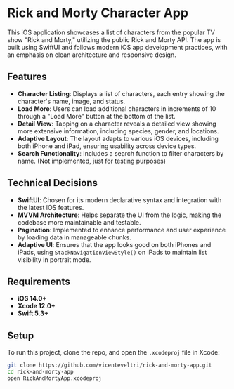 # Rick and Morty Character App

This iOS application showcases a list of characters from the popular TV show "Rick and Morty," utilizing the public Rick and Morty API. The app is built using SwiftUI and follows modern iOS app development practices, with an emphasis on clean architecture and responsive design. 

## Features

- **Character Listing**: Displays a list of characters, each entry showing the character's name, image, and status.
- **Load More**: Users can load additional characters in increments of 10 through a "Load More" button at the bottom of the list.
- **Detail View**: Tapping on a character reveals a detailed view showing more extensive information, including species, gender, and locations.
- **Adaptive Layout**: The layout adapts to various iOS devices, including both iPhone and iPad, ensuring usability across device types.
- **Search Functionality**: Includes a search function to filter characters by name. (Not implemented, just for testing purposes)

## Technical Decisions

- **SwiftUI**: Chosen for its modern declarative syntax and integration with the latest iOS features.
- **MVVM Architecture**: Helps separate the UI from the logic, making the codebase more maintainable and testable.
- **Pagination**: Implemented to enhance performance and user experience by loading data in manageable chunks.
- **Adaptive UI**: Ensures that the app looks good on both iPhones and iPads, using `StackNavigationViewStyle()` on iPads to maintain list visibility in portrait mode.

## Requirements

- **iOS 14.0+**
- **Xcode 12.0+**
- **Swift 5.3+**

## Setup

To run this project, clone the repo, and open the `.xcodeproj` file in Xcode:

```bash
git clone https://github.com/vicenteveltri/rick-and-morty-app.git
cd rick-and-morty-app
open RickAndMortyApp.xcodeproj
